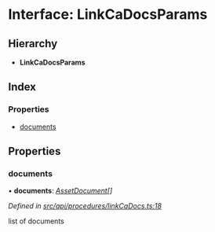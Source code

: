 # Interface: LinkCaDocsParams

## Hierarchy

* **LinkCaDocsParams**

## Index

### Properties

* [documents](linkcadocsparams.md#documents)

## Properties

###  documents

• **documents**: *[AssetDocument](assetdocument.md)[]*

*Defined in [src/api/procedures/linkCaDocs.ts:18](https://github.com/PolymathNetwork/polymesh-sdk/blob/4f2fd432/src/api/procedures/linkCaDocs.ts#L18)*

list of documents
